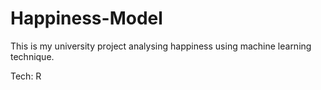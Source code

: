 # Happiness-Model

This is my university project analysing happiness using machine learning technique. 

Tech: 
R

